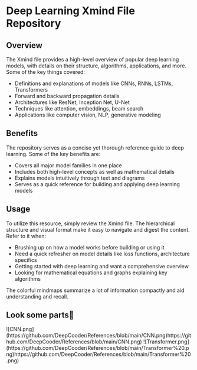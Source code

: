 <h1>Deep Learning Xmind File Repository</h1>

<h2>Overview</h2>

<p>The Xmind file provides a high-level overview of popular deep learning models, with details on their structure, algorithms, applications, and more. Some of the key things covered:</p>

<ul>
<li>Definitions and explanations of models like CNNs, RNNs, LSTMs, Transformers</li>
<li>Forward and backward propagation details</li> 
<li>Architectures like ResNet, Inception Net, U-Net</li>
<li>Techniques like attention, embeddings, beam search</li>
<li>Applications like computer vision, NLP, generative modeling</li>
</ul>

<h2>Benefits</h2>

<p>The repository serves as a concise yet thorough reference guide to deep learning. Some of the key benefits are:</p>

<ul>
<li>Covers all major model families in one place</li>
<li>Includes both high-level concepts as well as mathematical details</li>  
<li>Explains models intuitively through text and diagrams</li>
<li>Serves as a quick reference for building and applying deep learning models</li>  
</ul>

<h2>Usage</h2>

<p>To utilize this resource, simply review the Xmind file. The hierarchical structure and visual format make it easy to navigate and digest the content. Refer to it when:</p>

<ul>
<li>Brushing up on how a model works before building or using it</li>
<li>Need a quick refresher on model details like loss functions, architecture specifics</li>
<li>Getting started with deep learning and want a comprehensive overview</li>
<li>Looking for mathematical equations and graphs explaining key algorithms</li>  
</ul>

<p>The colorful mindmaps summarize a lot of information compactly and aid understanding and recall.</p>

<h2>Look some parts👀</h2>
![CNN.png](https://github.com/DeepCooder/References/blob/main/CNN.png)https://github.com/DeepCooder/References/blob/main/CNN.png)
![Transformer.png](https://github.com/DeepCooder/References/blob/main/Transformer%20.png)https://github.com/DeepCooder/References/blob/main/Transformer%20.png)



